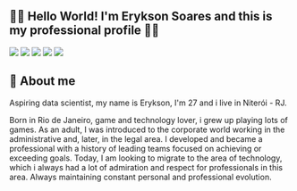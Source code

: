 ## 👋🏻 Hello World! I'm Erykson Soares and this is my professional profile 🧑‍💻

<a href="https://instagram.com/eryksonxavier" target="_blank"><img src="https://img.shields.io/badge/-Instagram-%23E4405F?style=for-the-badge&logo=instagram&logoColor=white" target="_blank"></a>
 	<a href="https://www.twitch.tv/eryksonxavier" target="_blank"><img src="https://img.shields.io/badge/Twitch-9146FF?style=for-the-badge&logo=twitch&logoColor=white" target="_blank"></a>
 <a href="https://discord.gg/6mdSm29g" target="_blank"><img src="https://img.shields.io/badge/Discord-7289DA?style=for-the-badge&logo=discord&logoColor=white" target="_blank"></a> 
  <a href = "mailto:erykson.soares@gmail.com"><img src="https://img.shields.io/badge/-Gmail-%23333?style=for-the-badge&logo=gmail&logoColor=white" target="_blank"></a>
 <a href="https://www.linkedin.com/in/erykson-soares/" target="_blank"><img src="https://img.shields.io/badge/-LinkedIn-%230077B5?style=for-the-badge&logo=linkedin&logoColor=white" target="_blank"></a>

## 📣 About me

Aspiring data scientist, my name is Erykson, I'm 27 and i live in Niterói - RJ.

Born in Rio de Janeiro, game and technology lover, i grew up playing lots of games. As an adult, I was introduced to the corporate world working in the administrative and, later, in the legal area. I developed and became a professional with a history of leading teams focused on achieving or exceeding goals. Today, I am looking to migrate to the area of ​​technology, which i always had a lot of admiration and respect for professionals in this area. Always maintaining constant personal and professional evolution.
